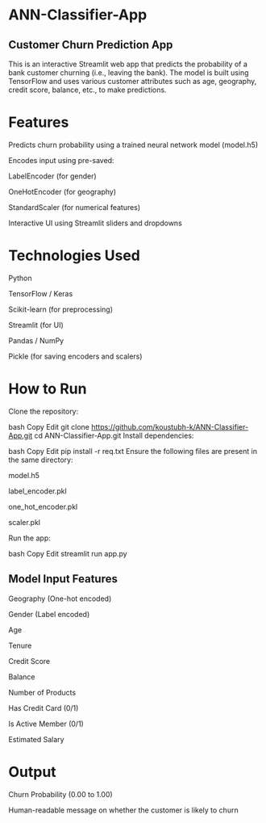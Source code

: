 # ANN-Classifier-App
## Customer Churn Prediction App
This is an interactive Streamlit web app that predicts the probability of a bank customer churning (i.e., leaving the bank). The model is built using TensorFlow and uses various customer attributes such as age, geography, credit score, balance, etc., to make predictions.

# Features
Predicts churn probability using a trained neural network model (model.h5)

Encodes input using pre-saved:

LabelEncoder (for gender)

OneHotEncoder (for geography)

StandardScaler (for numerical features)

Interactive UI using Streamlit sliders and dropdowns

# Technologies Used
Python

TensorFlow / Keras

Scikit-learn (for preprocessing)

Streamlit (for UI)

Pandas / NumPy

Pickle (for saving encoders and scalers)

# How to Run
Clone the repository:

bash
Copy
Edit
git clone https://github.com/koustubh-k/ANN-Classifier-App.git
cd ANN-Classifier-App.git
Install dependencies:

bash
Copy
Edit
pip install -r req.txt
Ensure the following files are present in the same directory:

model.h5

label_encoder.pkl

one_hot_encoder.pkl

scaler.pkl

Run the app:

bash
Copy
Edit
streamlit run app.py

## Model Input Features
Geography (One-hot encoded)

Gender (Label encoded)

Age

Tenure

Credit Score

Balance

Number of Products

Has Credit Card (0/1)

Is Active Member (0/1)

Estimated Salary

# Output
Churn Probability (0.00 to 1.00)

Human-readable message on whether the customer is likely to churn

